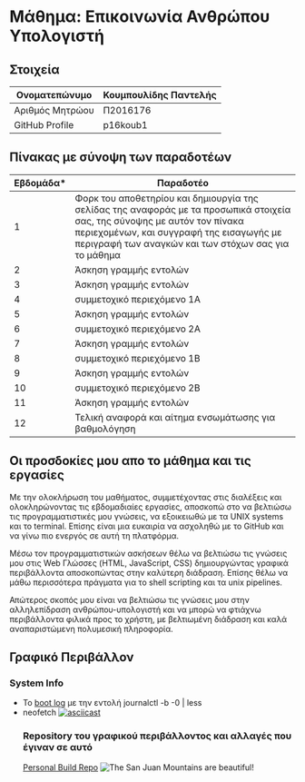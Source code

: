 # Μάθημα: Επικοινωνία Ανθρώπου Υπολογιστή

## Στοιχεία

| Ονοματεπώνυμο | Κουμπουλίδης Παντελής |
| --- | --- |
| Αριθμός Μητρώου | Π2016176 |
| GitHub Profile | p16koub1 |

## Πίνακας με σύνοψη των παραδοτέων

| Εβδομάδα* | Παραδοτέο |
| --- | --- |
| 1 | Φορκ του αποθετηρίου και δημιουργία της σελίδας της αναφοράς με τα προσωπικά στοιχεία σας, της σύνοψης με αυτόν τον πίνακα περιεχομένων, και συγγραφή της εισαγωγής με περιγραφή των αναγκών και των στόχων σας για το μάθημα |
| 2 | Άσκηση γραμμής εντολών |
| 3 | Άσκηση γραμμής εντολών |
| 4 | συμμετοχικό περιεχόμενο 1A |
| 5 | Άσκηση γραμμής εντολών |
| 6 | συμμετοχικό περιεχόμενο 2A |
| 7 | Άσκηση γραμμής εντολών |
| 8 | συμμετοχικό περιεχόμενο 1B |
| 9 | Άσκηση γραμμής εντολών |
| 10 | συμμετοχικό περιεχόμενο 2B |
| 11 | Άσκηση γραμμής εντολών |
| 12 | Τελική αναφορά και αίτημα ενσωμάτωσης για βαθμολόγηση |

## Οι προσδοκίες μου απο το μάθημα και τις εργασίες

Με την ολοκλήρωση του μαθήματος, συμμετέχοντας στις διαλέξεις και ολοκληρώνοντας τις εβδομαδιαίες εργασίες, αποσκοπώ στο να βελτιώσω τις προγραμματιστικές μου γνώσεις, να εξοικειωθώ με τα UNIX systems και το terminal. Επίσης είναι μια ευκαιρία να ασχοληθώ με το GitHub και να γίνω πιο ενεργός σε αυτή τη πλατφόρμα. 

Μέσω τον προγραμματιστικών ασκήσεων θέλω να βελτιώσω τις γνώσεις μου στις Web Γλώσσες (HTML, JavaScript, CSS) δημιουργώντας γραφικά περιβάλλοντα αποσκοπώντας στην καλύτερη διάδραση. Επίσης θέλω να μάθω περισσότερα πράγματα για το shell scripting και τα unix pipelines. 

Απώτερος σκοπός μου είναι να βελτιώσω τις γνώσεις μου στην αλληλεπίδραση ανθρώπου-υπολογιστή και να μπορώ να φτιάχνω περιβάλλοντα φιλικά προς το χρήστη, με βελτιωμένη διάδραση και καλά αναπαριστώμενη πολυμεσική πληροφορία. 

## Γραφικό Περιβάλλον

### System Info

- To [boot log](https://github.com/p16koub1/hci-files/blob/main/boot_log) με την εντολή journalctl -b -0 | less
- neofetch
  [![asciicast](https://asciinema.org/a/448737.svg)](https://asciinema.org/a/448737)
  ### Repository του γραφικού περιβάλλοντος και αλλαγές που έγιναν σε αυτό
  [Personal Build Repo](https://github.com/p16koub1/personal-build/blob/main)
  ![The San Juan Mountains are beautiful!](/pscr_211114013208.png)
